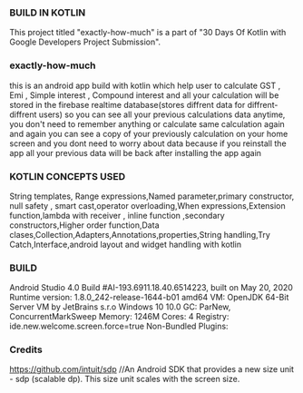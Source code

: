 ### BUILD IN KOTLIN
This project titled "exactly-how-much" is a part of "30 Days Of Kotlin with Google Developers Project Submission".

### exactly-how-much
this is an android app build with kotlin which help user to calculate GST , Emi , Simple interest , Compound interest and all your calculation will be stored in the firebase realtime database(stores diffrent data for diffrent-diffrent users) so you can see all your previous calculations data  anytime, you don't need to remember anything or calculate same calculation again and again you can see a copy of your previously calculation on your home screen  and you dont need to worry about data because if you reinstall the app all your previous data will be back after installing the app again


### KOTLIN CONCEPTS USED
String templates, Range expressions,Named parameter,primary constructor, null safety , smart cast,operator overloading,When expressions,Extension function,lambda with receiver , inline function ,secondary constructors,Higher order function,Data clases,Collection,Adapters,Annotations,properties,String handling,Try Catch,Interface,android layout and widget handling with kotlin 

### BUILD 
Android Studio 4.0
Build #AI-193.6911.18.40.6514223, built on May 20, 2020
Runtime version: 1.8.0_242-release-1644-b01 amd64
VM: OpenJDK 64-Bit Server VM by JetBrains s.r.o
Windows 10 10.0
GC: ParNew, ConcurrentMarkSweep
Memory: 1246M
Cores: 4
Registry: ide.new.welcome.screen.force=true
Non-Bundled Plugins: 

### Credits   
https://github.com/intuit/sdp //An Android SDK that provides a new size unit - sdp (scalable dp). This size unit scales with the screen size.
